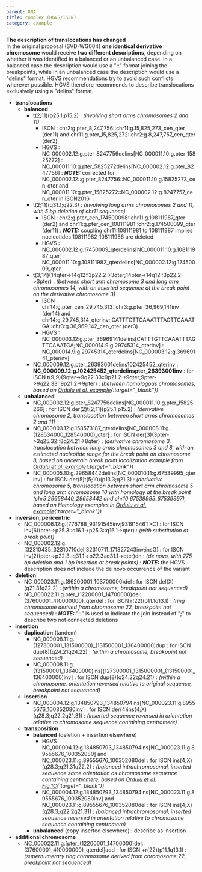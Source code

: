 ```yaml
---
parent: DNA
title: complex (HGVS/ISCN)
category: example
---
```


**The description of translocations has changed**<br>
In the original proposal (SVD-WG004) **one identical derivative chromosome** would receive **two different descriptions**, depending on whether it was identified in a balanced or an unbalanced case. In a balanced case the description would use a "::" format joining the breakpoints, while in an unbalanced case the description would use a "delins" format. HGVS recommendations try to avoid such conflicts wherever possible. HGVS therefore recommends to describe translocations exclusively using a "delins" format. 

*	**translocations**
	*	**balanced**
		*	t(2;11)(p25.1;p15.2)
		:	_(involving short arms chromosomes 2 and 11)_
			*	ISCN
			:	chr2:g.pter\_8,247,756::chr11:g.15,825,273\_cen\_qter (der11) and chr11:g.pter\_15,825,272::chr2:g.8,247,757\_cen\_qter (der2)
			*	HGVS
			:	NC\_000002.12:g.pter\_8247756delins[NC\_000011.10:g.pter\_15825272]
			:	NC\_000011.10:g.pter\_5825272delins[NC\_000002.12:g.pter\_8247756]
			:	_**NOTE:**_	corrected for NC\_000002.12::g.pter\_8247756::NC\_000011.10:g.15825273\_cen\_qter and NC\_000011.10:g.pter\_15825272::NC\_000002.12:g.8247757\_cen\_qter in ISCN2016
		*	t(2;11)(q31.1;q22.3)
		:	_(involving long arms chromosomes 2 and 11, with 5 bp deletion of chr11 sequence)_
			*	ISCN
			:	chr2:g.pter\_cen\_174500098::chr11:g.108111987\_qter (der2) and chr11:g.pter\_cen\_108111981::chr2:g.174500099\_qter (der11)
			:	_**NOTE:**_	coupling chr11:108111981 to 108111987 implies nucleotides 108111982\_108111986 are deleted
			*	HGVS
			:	NC\_000002.12:g.17450009\_qterdelins[NC\_000011.10:g.108111987\_qter]
			:	NC\_000011.10:g.108111982\_qterdelins[NC\_000002.12:g.17450009\_qter
		*	t(3;14)(14qter->14q12::3p22.2->3qter;14pter->14q12::3p22.2->3pter)
		:	_(between short arm chromosome 3 and long arm chromosomes 14, with an inserted sequence at the break point on the derivative chromosome 3)_
			*	ISCN
			:	chr14:g.pter\_cen\_29,745,313::chr3:g.pter\_36,969,141inv (der14) and chr14:g.29,745,314\_qterinv::CATTTGTTCAAATTTAGTTCAAATGA::chr3:g.36,969,142\_cen\_qter (der3)
			*	HGVS
			:	NC\_000003.12:g.pter\_36969141delins[CATTTGTTCAAATTTAGTTCAAATGA;NC\_000014.9:g.29745314\_qterinv]
			:	NC\_000014.9:g.29745314\_qterdelins[NC\_000003.12:g.36969141\_pterinv] 
		*	NC\_000009.12:g.pter\_26393001delins102425452\_qterinv
		:	**NC\_000009.12:g.102425452\_qterdelinspter\_26393001inv**
		:	for ISCN t(9;9)(9qter->9q22.33::9p21.2->9qter;9pter->9q22.33::9p21.2->9pter)
		:	_(between homologous chromosomes, based on [Ordulu et al. example](https://www.cell.com/ajhg/fulltext/S0002-9297(14)00172-4){:target="\_blank"})_	
	*	**unbalanced**
		*	NC\_000002.12:g.pter\_8247756delins[NC\_000011.10:g.pter\_15825266]
		:	for ISCN der(2)t(2;11)(p25.1;p15.2)
		:	_(derivative chromosome 2, translocation between short arms chromosomes 2 and 11)_
		*	NC\_000003.12:g.158573187\_qterdelins[NC\_000008.11:g.(128534000\_128546000)\_qter]
		:	for ISCN der(3)(3pter->3q25.32::8q24.21->8qter)
		:	_(derivative chromosome 3, translocation between long arms chromosomes 3 and 8, with an estimated nucleotide range for the break point on chromosome 8, based on uncertain break point localization example from [Ordulu et al. example](https://www.cell.com/ajhg/fulltext/S0002-9297(14)00172-4){:target="\_blank"})_
		*	NC\_000005.10:g.29658442delins[NC\_000010.11:g.67539995\_qterinv]
		:	for ISCN der(5)t(5;10)(p13.3;q21.3)
		:	_(derivative chromosome 5, translocation between short arm chromosome 5 and long arm chromosome 10 with homology at the break point (chr5 29658440\_29658442 and chr10 67539995\_67539997), based on Homology examples in [Ordulu et al. example](https://www.cell.com/ajhg/fulltext/S0002-9297(14)00172-4){:target="\_blank"})_
*	**inversion, pericentric**
	*	NC\_000006.12:g.[776788\_93191545inv;93191546T>C]
	:	for ISCN inv(6)(pter->p25.3::q16.1->p25.3::q16.1->qter)
	:	_(with substitution at break point)_
	*	NC\_000002.12:g.[32310435\_32310710del;32310711\_171827243inv;insG]
	:	for ISCN inv(2)(pter->p22.3::q31.1->p22.3::q31.1->qter)dn
	:	_(de novo, with 275 bp deletion and 1 bp insertion at break points)_
	:	_**NOTE:**_	the HGVS description does not include the de novo occurrence of the variant
*	**deletion**
	*	NC_000023.11:g.(86200001\_103700000)del
	:	for ISCN del(X)(q21.31q22.2)
	:	_(within a chromosome, breakpoint not sequenced)_
	*	NC\_000022.11:g.pter\_(12200001\_14700000)del::(37600001\_410000000)\_qterdel
	:	for ISCN r(22)(p11.1q13.1)
	:	_(ring chromosome derived from chromosome 22, breakpoint not sequenced)_
	:	_**NOTE:**_	"::" is used to indicate the join instead of ";" to describe two not connected deletions
*	**insertion**
	*	**duplication**  (tandem)
		*	NC\_000008.11:g.(127300001\_131500000)\_(131500001\_136400000)dup
		:	for ISCN dup(8)(q24.21q24.22)
		:	_(within a chromosome, breakpoint not sequenced)_
		*	NC\_000008.11:g.(131500001\_136400000)ins[(127300001\_131500000)\_(131500001\_136400000)inv]
		:	for ISCN dup(8)(q24.22q24.21)
		:	_(within a chromosome, orientation reversed relative to original sequence, breakpoint not sequenced)_
	*	**insertion**
		*	NC\_000004.12:g.134850793\_134850794ins[NC\_000023.11:g.89555676\_100352080inv]
		:	for ISCN der(4)ins(4;X)(q28.3;q22.2q21.31)
		:	_(inserted sequence reversed in orientation relative to chromosome sequence containing centromere)_
	*	**transposition**
		*	**balanced**  (deletion + insertion elsewhere)
			*	HGVS NC\_000004.12:g.134850793\_134850794ins[NC\_000023.11:g.89555676\_100352080] and NC\_000023.11:g.89555676\_100352080del
			:	for ISCN ins(4;X)(q28.3;q21.31q22.2)
			:	_(balanced intrachromosomal, inserted sequence same orientation as chromosome sequence containing centromere, based on [Ordulu et al. Fig.1C](https://www.cell.com/ajhg/fulltext/S0002-9297(14)00172-4){:target="\_blank"})_
			*	NC\_000004.12:g.134850793\_134850794ins[NC\_000023.11:g.89555676\_100352080inv] and NC\_000023.11:g.89555676\_100352080del
			:	for ISCN ins(4;X)(q28.3;q22.2q21.31)
			:	_(balanced intrachromosomal, inserted sequence reversed in orientation relative to chromosome sequence containing centromere)_
		*	**unbalanced**  (copy inserted elsewhere)
		:	describe as insertion
*	**additional chromosome**
	*	NC\_000022.11:g.[pter\_(12200001\_14700000)del::(37600001\_410000000)\_qterdel]add
	:	for ISCN +r(22)(p11.1q13.1)
	:	_(supernumerary ring chromosome derived from chromosome 22, breakpoint not sequenced)_
